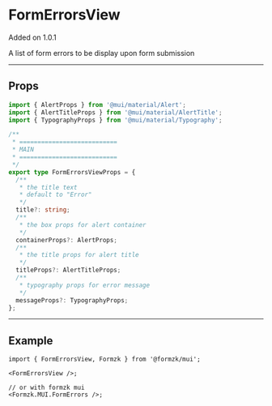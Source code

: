 # FormErrorsView

Added on 1.0.1

A list of form errors to be display upon form submission

---

## Props

```TypeScript
import { AlertProps } from '@mui/material/Alert';
import { AlertTitleProps } from '@mui/material/AlertTitle';
import { TypographyProps } from '@mui/material/Typography';

/**
 * ===========================
 * MAIN
 * ===========================
 */
export type FormErrorsViewProps = {
  /**
   * the title text
   * default to "Error"
   */
  title?: string;
  /**
   * the box props for alert container
   */
  containerProps?: AlertProps;
  /**
   * the title props for alert title
   */
  titleProps?: AlertTitleProps;
  /**
   * typography props for error message
   */
  messageProps?: TypographyProps;
};
```

---

## Example

```tsx
import { FormErrorsView, Formzk } from '@formzk/mui';

<FormErrorsView />;

// or with formzk mui
<Formzk.MUI.FormErrors />;
```
